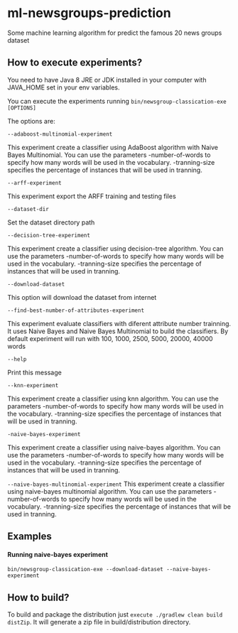 # ml-newsgroups-prediction
Some machine learning algorithm for predict the famous 20 news groups dataset

## How to execute experiments?

You need to have Java 8 JRE or JDK installed in your computer with JAVA_HOME set in your env variables.

You can execute the experiments running `bin/newsgroup-classication-exe [OPTIONS]`

The options are:

`--adaboost-multinomial-experiment`

This experiment create a classifier using AdaBoost algorithm with Naive Bayes Multinomial. You can use the parameters -number-of-words to specify how many words will be used in the vocabulary. -tranning-size specifies the percentage of  instances that will be used in tranning. 

`--arff-experiment`

This experiment export the ARFF training and testing files

`--dataset-dir`

Set the dataset directory path

`--decision-tree-experiment`

This experiment create a classifier using decision-tree algorithm. You can use the parameters -number-of-words to specify how many words will be used in the
vocabulary. -tranning-size specifies the percentage of instances that will be used in tranning.

`--download-dataset`

This option will download the dataset from internet

`--find-best-number-of-attributes-experiment`

This experiment evaluate classifiers with diferent attribute number trainning. It uses Naive Bayes and Naive Bayes Multinomial to build the classifiers. By
default experiment will run with 100, 1000, 2500, 5000, 20000, 40000 words

`--help`

Print this message

`--knn-experiment`

This experiment create a classifier using knn algorithm. You can use the parameters -number-of-words to specify how many words will be used in the vocabulary. -tranning-size specifies the percentage of instances that will be used in tranning.

`-naive-bayes-experiment`

This experiment create a classifier using naive-bayes algorithm. You can use the parameters -number-of-words to specify how many words will be used in the
vocabulary. -tranning-size specifies the percentage of instances that will be used in tranning.

`--naive-bayes-multinomial-experiment`
This experiment create a classifier using naive-bayes multinomial algorithm. You can use the parameters -number-of-words to specify how many words will be used in the vocabulary. -tranning-size specifies the percentage of instances that will be used in tranning.

## Examples

#### Running naive-bayes experiment
`bin/newsgroup-classication-exe --download-dataset --naive-bayes-experiment`

## How to build?

To build and package the distribution just `execute ./gradlew clean build distZip`. It will generate a zip file in build/distribution directory. 
